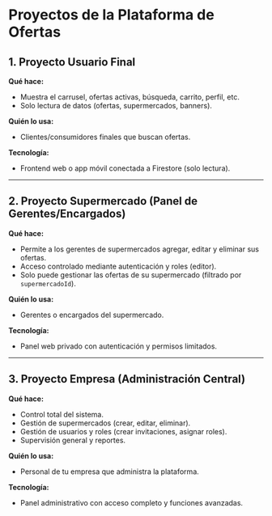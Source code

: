 # Proyectos de la Plataforma de Ofertas

## 1. Proyecto Usuario Final

**Qué hace:**
- Muestra el carrusel, ofertas activas, búsqueda, carrito, perfil, etc.
- Solo lectura de datos (ofertas, supermercados, banners).

**Quién lo usa:**
- Clientes/consumidores finales que buscan ofertas.

**Tecnología:**
- Frontend web o app móvil conectada a Firestore (solo lectura).

---

## 2. Proyecto Supermercado (Panel de Gerentes/Encargados)

**Qué hace:**
- Permite a los gerentes de supermercados agregar, editar y eliminar sus ofertas.
- Acceso controlado mediante autenticación y roles (editor).
- Solo puede gestionar las ofertas de su supermercado (filtrado por `supermercadoId`).

**Quién lo usa:**
- Gerentes o encargados del supermercado.

**Tecnología:**
- Panel web privado con autenticación y permisos limitados.

---

## 3. Proyecto Empresa (Administración Central)

**Qué hace:**
- Control total del sistema.
- Gestión de supermercados (crear, editar, eliminar).
- Gestión de usuarios y roles (crear invitaciones, asignar roles).
- Supervisión general y reportes.

**Quién lo usa:**
- Personal de tu empresa que administra la plataforma.

**Tecnología:**
- Panel administrativo con acceso completo y funciones avanzadas.

